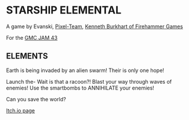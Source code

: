 # STARSHIP ELEMENTAL
A game by Evanski, [Pixel-Team](https://github.com/pferguso6222), [Kenneth Burkhart of Firehammer Games](https://github.com/kburkhart84)

For the [GMC JAM 43](https://forum.yoyogames.com/index.php?threads/the-frozen-gmc-jam-43.90648/)
## ELEMENTS

​Earth is being invaded by an alien swarm! Their is only one hope!

​Launch the- Wait is that a racoon?! 
Blast your way through waves of enemies!
Use the smartbombs to ANNIHILATE your enemies!

Can you save the world?

[Itch.io page](https://evaccoon.itch.io/starship-elemental)